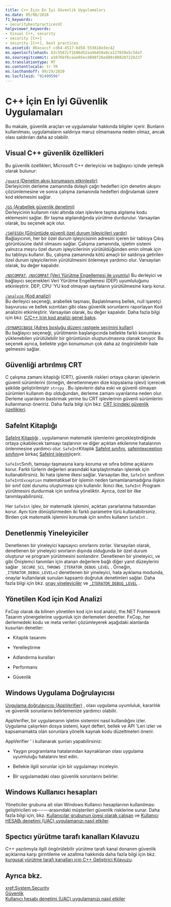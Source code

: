 ```yaml
---
title: C++ İçin En İyi Güvenlik Uygulamaları
ms.date: 05/08/2018
f1_keywords:
- securitybestpracticesVC
helpviewer_keywords:
- Visual C++, security
- security [C++]
- security [C++], best practices
ms.assetid: 86acaccf-cdb4-4517-bd58-553618e3ec42
ms.openlocfilehash: 63c5567cf1b06d52aa4b458a9ca127039e5c5daf
ms.sourcegitcommit: a1676bf6caae05ecd698f26ed80c08828722b237
ms.translationtype: MT
ms.contentlocale: tr-TR
ms.lasthandoff: 09/29/2020
ms.locfileid: "91499596"
---
```

# <a name="security-best-practices-for-c"></a>C++ İçin En İyi Güvenlik Uygulamaları

Bu makale, güvenlik araçları ve uygulamalar hakkında bilgiler içerir. Bunların kullanılması, uygulamaların saldırıya maruz olmamasına neden olmaz, ancak olası saldırıları daha az olabilir.

## <a name="visual-c-security-features"></a>Visual C++ güvenlik özellikleri

Bu güvenlik özellikleri, Microsoft C++ derleyicisi ve bağlayıcı içinde yerleşik olarak bulunur:

[`/guard` (Denetim akışı korumasını etkinleştir)](../build/reference/guard-enable-control-flow-guard.md)<br/>
Derleyicinin derleme zamanında dolaylı çağrı hedefleri için denetim akışını çözümlemesine ve sonra çalışma zamanında hedefleri doğrulamak üzere kod eklemesini sağlar.

[`/GS` (Arabellek güvenlik denetimi)](../build/reference/gs-buffer-security-check.md)<br/>
Derleyicinin kullanım riski altında olan işlevlere taşma algılama kodu eklemesini sağlar. Bir taşma algılandığında yürütme durdurulur. Varsayılan olarak, bu seçenek açık olur.

[`/SAFESEH` (Görüntüde güvenli özel durum Işleyicileri vardır)](../build/reference/safeseh-image-has-safe-exception-handlers.md)<br/>
Bağlayıcının, her bir özel durum işleyicisinin adresini içeren bir tabloya Çıkış görüntüsüne dahil olmasını sağlar. Çalışma zamanında, işletim sistemi yalnızca meşru özel durum işleyicilerinin yürütüldüğünden emin olmak için bu tabloyu kullanır. Bu, çalışma zamanında kötü amaçlı bir saldırıya getirilen özel durum işleyicilerinin yürütülmesini önlemeye yardımcı olur. Varsayılan olarak, bu değer kapalıdır.

[`/NXCOMPAT`](../build/reference/nxcompat.md), [ `/NXCOMPAT` (Veri Yürütme Engellemesi ile uyumlu)](../build/reference/nxcompat-compatible-with-data-execution-prevention.md) Bu derleyici ve bağlayıcı seçenekleri Veri Yürütme Engellemesi (DEP) uyumluluğunu etkinleştirir. DEP, CPU 'YU kod olmayan sayfaların yürütülmesine karşı korur.

[`/analyze` (Kod analizi)](../build/reference/analyze-code-analysis.md)<br/>
Bu derleyici seçeneği, arabellek taşması, Başlatılmamış bellek, null işaretçi başvurusu ve bellek sızıntıları gibi olası güvenlik sorunlarını raporlayan Kod analizini etkinleştirir. Varsayılan olarak, bu değer kapalıdır. Daha fazla bilgi için bkz. [C/C++ Için kod analizi genel bakış](../code-quality/code-analysis-for-c-cpp-overview.md).

[`/DYNAMICBASE` (Adres boşluğu düzeni rastgele seçimini kullan)](../build/reference/dynamicbase-use-address-space-layout-randomization.md)<br/>
Bu bağlayıcı seçeneği, yürütmenin başlangıcında bellekte farklı konumlara yüklenebilen yürütülebilir bir görüntünün oluşturulmasına olanak tanıyor. Bu seçenek ayrıca, bellekte yığın konumunun çok daha az öngörülebilir hale gelmesini sağlar.

## <a name="security-enhanced-crt"></a>Güvenliği artırılmış CRT

C çalışma zamanı kitaplığı (CRT), güvenlik riskleri ortaya çıkaran işlevlerin güvenli sürümlerini (örneğin, denetlenmeyen dize kopyalama işlevi) içerecek şekilde geliştirilmiştir `strcpy` . Bu işlevlerin daha eski ve güvenli olmayan sürümleri kullanım dışı olduğundan, derleme zamanı uyarılarına neden olur. Derleme uyarılarını bastırmak yerine bu CRT işlevlerinin güvenli sürümlerini kullanmanızı öneririz. Daha fazla bilgi için bkz. [CRT Içindeki güvenlik özellikleri](../c-runtime-library/security-features-in-the-crt.md).

## <a name="safeint-library"></a>SafeInt Kitaplığı

[SafeInt Kitaplığı](../safeint/safeint-library.md) , uygulamanın matematik işlemlerini gerçekleştirdiğinde ortaya çıkabilecek tamsayı taşlarının ve diğer açıktan etkilenme hatalarının önlenmesine yardımcı olur. `SafeInt`Kitaplık [SafeInt sınıfını](../safeint/safeint-class.md), [safeintexception sınıfını](../safeint/safeintexception-class.md)ve birkaç [SafeInt işlevini](../safeint/safeint-functions.md)içerir.

`SafeInt`Sınıfı, tamsayı taşmasına karşı koruma ve sıfıra bölme açıklarını korur. Farklı türlerin değerleri arasındaki karşılaştırmaları işlemek için kullanabilirsiniz. İki hata işleme ilkesi sağlar. Varsayılan ilke, `SafeInt` sınıfının `SafeIntException` matematiksel bir işlemin neden tamamlanamadığına ilişkin bir sınıf özel durumu oluşturması için kullanılır. İkinci ilke, `SafeInt` Program yürütmesini durdurmak için sınıfına yöneliktir. Ayrıca, özel bir ilke tanımlayabilirsiniz.

Her `SafeInt` işlev, bir matematik işlemini, açıktan yararlanma hatasından korur. Aynı türe dönüştürmeden iki farklı parametre türü kullanabilirsiniz. Birden çok matematik işlemini korumak için sınıfını kullanın `SafeInt` .

## <a name="checked-iterators"></a>Denetlenmiş Yineleyiciler

Denetlenen bir yineleyici kapsayıcı sınırlarını zorlar. Varsayılan olarak, denetlenen bir yineleyici sınırların dışında olduğunda bir özel durum oluşturur ve program yürütmesini sonlandırır. Denetlenen bir yineleyici, ve gibi Önişlemci tanımları için atanan değerlere bağlı diğer yanıt düzeylerini sağlar `_SECURE_SCL_THROWS` `_ITERATOR_DEBUG_LEVEL` . Örneğin, `_ITERATOR_DEBUG_LEVEL=2` denetlenen bir yineleyici, hata ayıklama modunda, onaylar kullanılarak sunulan kapsamlı doğruluk denetimleri sağlar. Daha fazla bilgi için bkz. [onay yineleyiciler](../standard-library/checked-iterators.md) ve [`_ITERATOR_DEBUG_LEVEL`](../standard-library/iterator-debug-level.md) .

## <a name="code-analysis-for-managed-code"></a>Yönetilen Kod için Kod Analizi

FxCop olarak da bilinen yönetilen kod için kod analizi, the.NET Framework Tasarım yönergelerine uygunluk için derlemeleri denetler. FxCop, her derlemedeki kodu ve meta verileri çözümleyerek aşağıdaki alanlarda kusurları denetler:

- Kitaplık tasarımı

- Yerelleştirme

- Adlandırma kuralları

- Performans

- Güvenlik

## <a name="windows-application-verifier"></a>Windows Uygulama Doğrulayıcısı

[Uygulama doğrulayıcısı (AppVerifier)](/windows-hardware/drivers/debugger/enable-application-verifier) , olası uygulama uyumluluk, kararlılık ve güvenlik sorunlarını belirlemenize yardımcı olabilir.

AppVerifier, bir uygulamanın işletim sistemini nasıl kullandığını izler. Uygulama çalışırken dosya sistemi, kayıt defteri, bellek ve API 'Leri izler ve kapsamamakta olan sorunlara yönelik kaynak kodu düzeltmeleri önerir.

AppVerifier ' i kullanarak şunları yapabilirsiniz:

- Yaygın programlama hatalarından kaynaklanan olası uygulama uyumluluğu hatalarını test edin.

- Bellekle ilgili sorunlar için bir uygulamayı inceleyin.

- Bir uygulamadaki olası güvenlik sorunlarını belirler.

## <a name="windows-user-accounts"></a>Windows Kullanıcı hesapları

Yöneticiler grubuna ait olan Windows Kullanıcı hesaplarının kullanılması geliştiricileri ve------arasındaki müşterileri güvenlik risklerine sunar. Daha fazla bilgi için, bkz. [Kullanıcılar grubunun üyesi olarak çalışan](running-as-a-member-of-the-users-group.md) ve [Kullanıcı HESABı denetimi (UAC) uygulamanızı nasıl etkiler](how-user-account-control-uac-affects-your-application.md).

## <a name="guidance-for-speculative-execution-side-channels"></a>Spectıcı yürütme tarafı kanalları Kılavuzu

C++ yazılımıyla ilgili öngörülebilir yürütme tarafı kanal donanım güvenlik açıklarına karşı girintileme ve azaltma hakkında daha fazla bilgi için bkz. [kurgusal yürütme tarafı kanalları için C++ Geliştirici Kılavuzu](developer-guidance-speculative-execution.md).

## <a name="see-also"></a>Ayrıca bkz.

<xref:System.Security> <br/>
[Güvenlik](/dotnet/standard/security/index)<br/>
[Kullanıcı hesabı denetimi (UAC) uygulamanızı nasıl etkiler](how-user-account-control-uac-affects-your-application.md)
